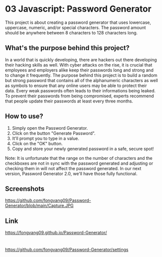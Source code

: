 # 03 Javascript: Password Generator

This project is about creating a password generator that uses lowercase, uppercase, numeric, and/or special characters. The password amount should be anywhere between 8 characters to 128 characters long.

## What's the purpose behind this project?

In a world that is quickly developing, there are hackers out there developing their hacking skills as well. With cyber attacks on the rise, it is crucial that employees and employers alike keep their passwords long and strong and to change it frequently. The purpose behind this project is to build a random but strong password that contains all of the alphanumeric characters as well as symbols to ensure that any online users may be able to protect their data. Every weak passwords often leads to their informations being leaked. To prevent their passwords from being compromised, experts recommend that people update their passwords at least every three months.

## How to use?

1. Simply open the Password Generator.
2. Click on the button "Generate Password".
3. It'll prompt you to type in a value.
4. Click on the "OK" button.
6. Copy and store your newly generated password in a safe, secure spot!

Note: It is unfortunate that the range on the number of characters and the checkboxes are not in sync with the password generated and adjusting or checking them in will not affect the password generated. In our next version, Password Generator 2.0, we'll have those fully functional.

## Screenshots

https://github.com/fongvang09/Password-Generator/blob/main/Capture.JPG

## Link

https://fongvang09.github.io/Password-Generator/
#
https://github.com/fongvang09/Password-Generator/settings
